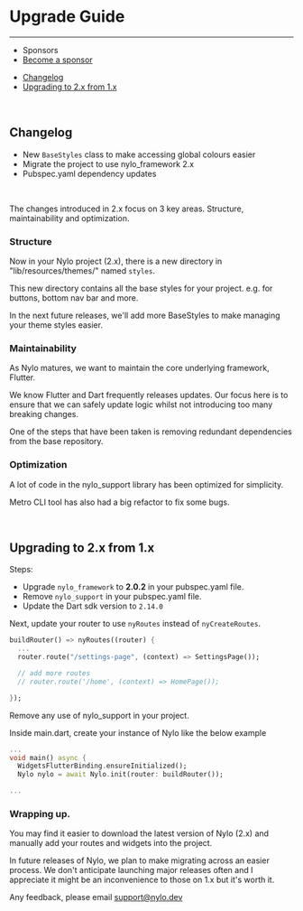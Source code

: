 # Upgrade Guide

---

- <span class="text-grey">Sponsors</span>
- [Become a sponsor](https://nylo.dev/contributions)

<a name="section-1"></a>
- [Changelog](#changelog "Changelog")
- [Upgrading to 2.x from 1.x](#upgrading-to-2.x-from-1.x "Upgrading to 2.x from 1.x")


<a name="changelog"></a>
<br>

## Changelog

- New `BaseStyles` class to make accessing global colours easier
- Migrate the project to use nylo_framework 2.x
- Pubspec.yaml dependency updates

<br>

The changes introduced in 2.x focus on 3 key areas. Structure, maintainability and optimization.

 ### Structure

 Now in your Nylo project (2.x), there is a new directory in "lib/resources/themes/" named `styles`. 

 This new directory contains all the base styles for your project. e.g. for buttons, bottom nav bar and more.

 In the next future releases, we'll add more BaseStyles to make managing your theme styles easier.

### Maintainability

As Nylo matures, we want to maintain the core underlying framework, Flutter.

We know Flutter and Dart frequently releases updates. Our focus here is to ensure that we can safely update logic whilst not introducing too many breaking changes.

One of the steps that have been taken is removing redundant dependencies from the base repository.

### Optimization

A lot of code in the nylo_support library has been optimized for simplicity. 

Metro CLI tool has also had a big refactor to fix some bugs.

<a name="upgrading-to-2.x-from-1.x"></a>
<br>

## Upgrading to 2.x from 1.x

Steps:
- Upgrade `nylo_framework` to **2.0.2** in your pubspec.yaml file.
- Remove `nylo_support` in your pubspec.yaml file.
- Update the Dart sdk version to `2.14.0`

Next, update your router to use `nyRoutes` instead of `nyCreateRoutes`.

``` dart
buildRouter() => nyRoutes((router) {
  ...
  router.route("/settings-page", (context) => SettingsPage());

  // add more routes
  // router.route('/home', (context) => HomePage());

});
```

Remove any use of nylo_support in your project.

Inside main.dart, create your instance of Nylo like the below example
``` dart
...
void main() async {
  WidgetsFlutterBinding.ensureInitialized();
  Nylo nylo = await Nylo.init(router: buildRouter());

...
```

### Wrapping up.

You may find it easier to download the latest version of Nylo (2.x) and manually add your routes and widgets into the project.

In future releases of Nylo, we plan to make migrating across an easier process. We don't anticipate launching major releases often and I appreciate it might be an inconvenience to those on 1.x but it's worth it.

Any feedback, please email support@nylo.dev